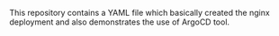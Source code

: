 This repository contains a YAML file which basically created the nginx deployment and also demonstrates the use of ArgoCD tool.
